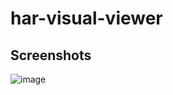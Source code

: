# har-visual-viewer

## Screenshots
![image](https://user-images.githubusercontent.com/3792401/224203797-c28c1b0f-8efe-4f85-90b8-adcf85ed831c.png)
